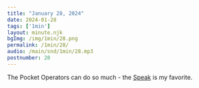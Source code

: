 ```yaml
---
title: "January 28, 2024"
date: 2024-01-28
tags: ['1min']
layout: minute.njk
bgImg: /img/1min/28.png
permalink: /1min/28/
audio: /main/snd/1min/28.mp3
postnumber: 28
---
```



The Pocket Operators can do so much - the [Speak](https://teenage.engineering/store/po-35/) is my favorite. 




